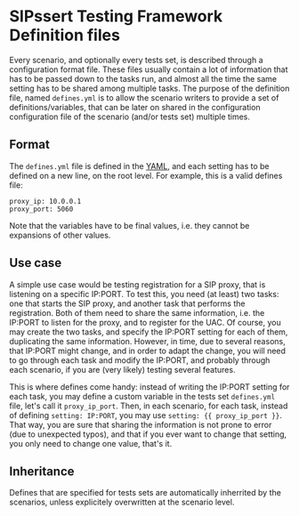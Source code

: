 # SIPssert Testing Framework Definition files

Every scenario, and optionally every tests set, is described through a
configuration format file. These files usually contain a lot of information
that has to be passed down to the tasks run, and almost all the time the same
setting has to be shared among multiple tasks. The purpose of the definition
file, named `defines.yml` is to allow the scenario writers to provide a set of
definitions/variables, that can be later on shared in the configuration
configuration file of the scenario (and/or tests set) multiple times.

## Format

The `defines.yml` file is defined in the [YAML](https://yaml.org/), and each
setting has to be defined on a new line, on the root level.
For example, this is a valid defines file:

```
proxy_ip: 10.0.0.1
proxy_port: 5060
```

Note that the variables have to be final values, i.e. they cannot be expansions
of other values.

## Use case

A simple use case would be testing registration for a SIP proxy, that is
listening on a specific IP:PORT. To test this, you need (at least) two tasks:
one that starts the SIP proxy, and another task that performs the registration.
Both of them need to share the same information, i.e. the IP:PORT to listen for
the proxy, and to register for the UAC. Of course, you may create the two
tasks, and specify the IP:PORT setting for each of them, duplicating the same
information. However, in time, due to several reasons, that IP:PORT might
change, and in order to adapt the change, you will need to go through each task
and modify the IP:PORT, and probably through each scenario, if you are (very
likely) testing several features.

This is where defines come handy: instead of writing the IP:PORT setting for
each task, you may define a custom variable in the tests set `defines.yml`
file, let's call it `proxy_ip_port`. Then, in each scenario, for each task,
instead of defining `setting: IP:PORT`, you may use `setting: {{ proxy_ip_port
}}`. That way, you are sure that sharing the information is not prone to error
(due to unexpected typos), and that if you ever want to change that setting,
you only need to change one value, that's it.

## Inheritance

Defines that are specified for tests sets are automatically inherrited by the
scenarios, unless explicitely overwritten at the scenario level.
